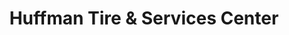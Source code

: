 ---
title: "Huffman Tire & Services Center"
url: /lebanon/huffman-tire-und-services-center/
shop: Autowerkstatt
---